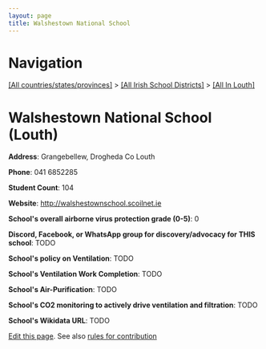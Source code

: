 ```yaml
---
layout: page
title: Walshestown National School
---
```

# Navigation

[[All countries/states/provinces]](../../..) > [[All Irish School Districts]](../..) > [[All In Louth]](..)

# Walshestown National School (Louth)

**Address**: Grangebellew, Drogheda Co Louth

**Phone**: 041 6852285

**Student Count**: 104

**Website**: <http://walshestownschool.scoilnet.ie>

**School's overall airborne virus protection grade (0-5)**: 0

**Discord, Facebook, or WhatsApp group for discovery/advocacy for THIS school**: TODO

**School's policy on Ventilation**: TODO

**School's Ventilation Work Completion**: TODO

**School's Air-Purification**: TODO

**School's CO2 monitoring to actively drive ventilation and filtration**: TODO

**School's Wikidata URL**: TODO


[Edit this page](https://github.com/ventilate-schools/Ireland/edit/main/./Louth/Walshestown_National_School.md). See also [rules for contribution](../../../contribution-rules/)
